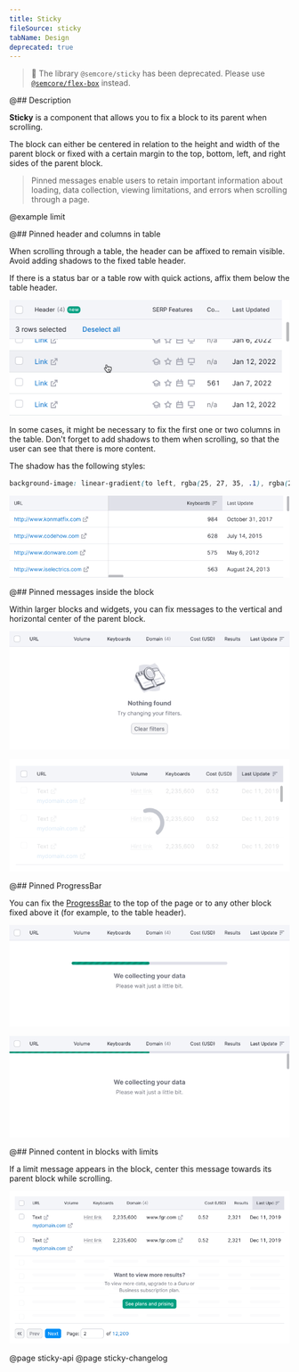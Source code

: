 ```yaml
---
title: Sticky
fileSource: sticky
tabName: Design
deprecated: true
---
```


> 🚨 The library `@semcore/sticky` has been deprecated. Please use [`@semcore/flex-box`](/layout/box-system/) instead.

@## Description

**Sticky** is a component that allows you to fix a block to its parent when scrolling.

The block can either be centered in relation to the height and width of the parent block or fixed with a certain margin to the top, bottom, left, and right sides of the parent block.

> Pinned messages enable users to retain important information about loading, data collection, viewing limitations, and errors when scrolling through a page.

@example limit

@## Pinned header and columns in table

When scrolling through a table, the header can be affixed to remain visible. Avoid adding shadows to the fixed table header.

If there is a status bar or a table row with quick actions, affix them below the table header.

![](static/sticky-row.png)

In some cases, it might be necessary to fix the first one or two columns in the table. Don't forget to add shadows to them when scrolling, so that the user can see that there is more content.

The shadow has the following styles:

```CSS
background-image: linear-gradient(to left, rgba(25, 27, 35, .1), rgba(255, 255, 255, 0));
```

![](static/sticky-column.png)

@## Pinned messages inside the block

Within larger blocks and widgets, you can fix messages to the vertical and horizontal center of the parent block.

![](static/nothing-found-sticky.png)

![](static/sticky-loading-1.png)

@## Pinned ProgressBar

You can fix the [ProgressBar](/components/progress-bar/) to the top of the page or to any other block fixed above it (for example, to the table header).

![](static/sticky-1.png)

![](static/sticky-2.png)

@## Pinned content in blocks with limits

If a limit message appears in the block, center this message towards its parent block while scrolling.

![](static/table-limit-pro.png)

@page sticky-api
@page sticky-changelog

